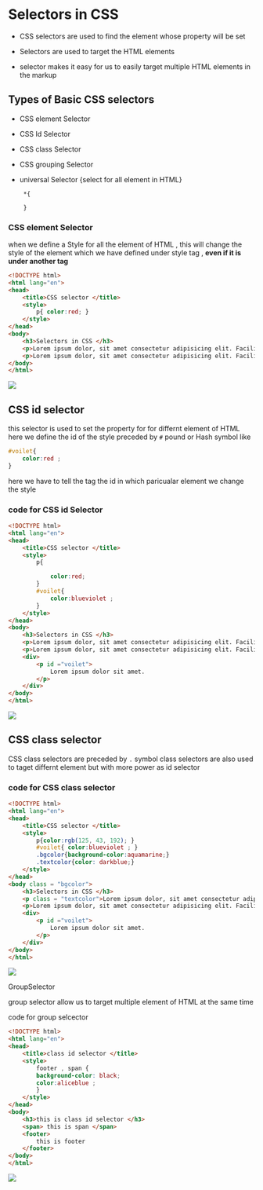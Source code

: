 # Selectors in CSS

* CSS selectors are used to find the element whose property will be set 

* Selectors are used to target the HTML elements 

* selector makes it easy for us to easily target multiple HTML elements in the markup 

## Types of Basic CSS selectors

* CSS element Selector 

* CSS Id Selector 

* CSS class Selector 

* CSS grouping Selector 

* universal Selector {select for all element in HTML}
  
       *{
           
       }

### CSS element Selector

when we define a Style for all the element of HTML , this will change the style of the element which we have defined under style tag , **even if it is under another tag**

```html
<!DOCTYPE html>
<html lang="en">
<head>
    <title>CSS selector </title>
    <style>
        p{ color:red; }
    </style>
</head>
<body>
    <h3>Selectors in CSS </h3>
    <p>Lorem ipsum dolor, sit amet consectetur adipisicing elit. Facilis, itaque labore?</p>
    <p>Lorem ipsum dolor, sit amet consectetur adipisicing elit. Facilis, itaque labore?</p>
</body>
</html>
```

![](C:\Users\HP\AppData\Roaming\marktext\images\2022-01-30-11-32-45-image.png)

## CSS id selector

this selector is used to set the property for for differnt element of HTML here we define the id of the style preceded by `#`  pound or Hash symbol like 

```css
#voilet{
    color:red ; 
}
```

here we have to tell the tag the id in which paricualar element we change the style  

### code for CSS id Selector

```html
<!DOCTYPE html>
<html lang="en">
<head>
    <title>CSS selector </title>
    <style>
        p{

            color:red; 
        }
        #voilet{
            color:blueviolet ; 
        }
    </style>
</head>
<body>
    <h3>Selectors in CSS </h3>
    <p>Lorem ipsum dolor, sit amet consectetur adipisicing elit. Facilis, itaque labore?</p>
    <p>Lorem ipsum dolor, sit amet consectetur adipisicing elit. Facilis, itaque labore?</p>
    <div>
        <p id ="voilet">
            Lorem ipsum dolor sit amet. 
        </p>
    </div>
</body>
</html>
```

![](C:\Users\HP\AppData\Roaming\marktext\images\2022-01-30-11-44-45-image.png)

## CSS class selector

CSS class selectors are preceded by `.` symbol class selectors are also used to taget differnt element but with more power as id selector 

### code for CSS class selector

```html
<!DOCTYPE html>
<html lang="en">
<head>
    <title>CSS selector </title>
    <style>
        p{color:rgb(125, 43, 192); }
        #voilet{ color:blueviolet ; }
        .bgcolor{background-color:aquamarine;}
        .textcolor{color: darkblue;}
    </style>
</head>
<body class = "bgcolor">
    <h3>Selectors in CSS </h3>
    <p class = "textcolor">Lorem ipsum dolor, sit amet consectetur adipisicing elit. Facilis, itaque labore?</p>
    <p>Lorem ipsum dolor, sit amet consectetur adipisicing elit. Facilis, itaque labore?</p>
    <div>
        <p id ="voilet">
            Lorem ipsum dolor sit amet. 
        </p>
    </div>
</body>
</html>
```

![](C:\Users\HP\AppData\Roaming\marktext\images\2022-01-30-12-01-07-image.png)

GroupSelector 

group selector allow us to target multiple element of HTML at the same time 

code for group selcector 

```html
<!DOCTYPE html>
<html lang="en">
<head>
    <title>class id selector </title>
    <style>
        footer , span {
        background-color: black;
        color:aliceblue ; 
        }
    </style>
</head>
<body>
    <h3>this is class id selector </h3>
    <span> this is span </span>
    <footer>
        this is footer 
    </footer>
</body>
</html>
```

![](C:\Users\HP\AppData\Roaming\marktext\images\2022-01-30-12-08-43-image.png)
